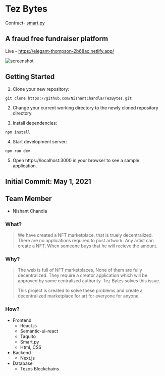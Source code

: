 # Tez Bytes



Contract- [smart.py](https://smartpy.io/ide?code=eJzVWVtv3LgVfp9fwSoILKGKPPba2dbYWTRpG3QXjYvGLvbBMASOhmML1g0kFXs2m_3tPbyK5Egzk8QvK8DjGfHwXD4engtZ1l1LOWI1przbIMwQ62azF@gn9f7dm1PESd1VmJOZ@LGA8ayUgzkraNnxfE3bOu9pFUf3nHfs4vhYc8vK9nhFPh4bBuwYOGTdJkpms6LCjKF_k9UdoflHXPXkYobgWZE1uiM855uOxIl6Jx5KeE8bIfz6AylauoqXuMJNQZRG15eYJ5ZBjR@IGR_lQUMWhtgodk1@zd9uQOVYqAx_DhtPTF4TjleY43wpyRmp1ilim3rZVilqcE1SoC3KGlcsRfDvTr5Q0JVtkyLePpAmL1eOhOhfpOoIReu@KQQR0KBlX1YrZKShn6_@c4mkSCTRY1kU2hmDoTXu4grs@2QHxfMCfSA1qZcggt9jjuqyuCcVA0GPuOEMDOsQrijBqw0qGwRQEUpWHovIGBWhC4Foz8uKZVKhvF3njNOyuYujl6sIvbQAJKnPQ8Aj5kuY_CGFoGSusPSHJZBiVCEaqmbhjS48sH06gzwQma@W4HOi3El@_A0MJA2nm7xry4YPDgA_9Ip3mOKaOWsIUz4SWq43kiArWY5XQF8CMpi3VCwOIw0Am6SwqoyBGcKVBS2htKW5fpk1LVdTY62SWsFfCFq1zRFHsHTFA1q3FHTogSVMQ0tSiO_okRxRAmtMkOSQ2fnlWokq2mZd3mUMFqsiOXg@4RceSIMZysLMIIUWCzR3VY8Uk1eKiUL0FdD98COaR8mU5KZtcnDzu3JZkYvASbdk47rtGy4kn3iSL99dG7GaBISeOEJ9S7zX4vldqWRMy4GT0I_jslE7OhN7LsNVlUsaZtbbTgk8Wzzj@hW4gQWVnoP4YwnBh4HzK7Qij8egPawkNb5RqYj5QDaZjHIGmdWKgrxtvQZ_3LIQ5hxonOvUZv3kJKXNgJXQNAkcKCC@ETS3mQm9f4a1dNlDGCKHMAA83OShwDiZ1lTZYsLnoHFoqi@7g1U7VDtfwk3A@FblKZ14tpzF7ip4FiH@276lR5p1i4xjjCUjzcdkI_1TJaUT@1snJf3Ly02uIsmEd4YocFzlrO@6ajOGwclsf1iFCNmwtVja0_3RFf1u4qsMf6t4Xzw1ZMiNpjIa66pDCUvV3CXmxX1uNMqG0iSYLeKvoRI5UzEZFC56SsFWWSwNKyxLp28JyvzpqwOyExlEGsoVR5gX781YCfptyyXDJ_YtXiBnup28N_G1jw2h8WT2EH4mKtEWqiWhow_Tfu56Whx6swvIb4CInG@oZfAEdFQF5YRQQ8C2N@yXPy58z8HPwv8czMKoOblAkFXax1y8sXsojJ9bWBtFrdPAZJ3fkpEA4HFw_V9_G5_zpXlhHLWdHqbm9qDdumxExNlisf0GGq@1qWFKhuZQwUGZh8BZ72Ezw_9HLwYC2kFtBHs7yGGqPdtRQnieNp37fQTjrbRs5QzJ_Ucb6JR2O6ukEQRhIfr1uixKoZ5m6kZe8fB2p3HWnHyfaQfYI_0Rs7zBPP7iya8CLEJgdxZW2spgaUdFa1KvxPIkh4K3i5qdfEcrrwnTRrnLosrvpmci7aueUXSPAl@b8iVBgZBCXzS0n55EW8hp_JTIvudJJFyILnckhgR4Mk8@6@z2ZGZVbYGr@OjpyJYSigBiikcAv4Hk5lYPq1V5yqShMr9eDIoDrRrIup7dx0fzo2HW431ZEdi9P5jJ0_OKG8P_Jah@6@Rl8_74GMqmuVHYHGGAaxQAk@Wm29XZC3R9hStzLKLPSuCteNrGGXrbiq5aD4g0q9@_0a2EHjI9lxx733PyqxgBNfVJyXuo3IgsDv4OzkpxwZPhJCeHGrXkea7LOBPFnRgmKw2giYNNbWoaKGm8kUILMRkBKEzv49HBm77iP4nSdgG6qXo4mj@dn52dn393fna@lp@nZ389I2ffR8nY7H8MpTD6aiaXor2T6H3V9CtZu38Dg2sB5VfNZ@Ar73E37LuwA9h7NgIxQg4dcEbS2QSmkn5Xgd@ofjS2x0sQF@BdXgsvDEJOejpPT@ZzJzksleIdLh5it9MJWmIZ4hxvUbNYBa15vEzR69SJ@SJQkCZeJhDMXyeJKPianLU1iXeKdVqqaeGesz27CqLnm5Y9@OizClV957RY17efR7CfQsIqzytUQ2WcffL1utgvsgkXjaIfh4eg5UZaJ9rpo2x9Umwitdi33qmxP6BwXjhvGrug5o2UMZCMqFyoCSbAxtaE1MEqDL9pJPZ5dBAabb4k0AqYZEJHINEdigvI1hqmFpqx7bsF0_Q2M8CNUF055_cjw5fyBIUbjxnzpBEUwD7TA8UBItLPVFibJykqxtxUh@ObbUT8syWmUvw17UFHJ7FrbL2EvjesjiliV8ee3e1MBMv@kPi_ZWZ4diQHFgth1mhH5yWQ_dxGKtWBk@4__3QQJwnxyHIfHBRkr3BASIAl8on0Ui68@6_n2NPOAdy3bG1p2OJQCAcDtzz1JHUrwsk27rl32qgLggLvMPQ0rjCh8CEurO3cqm8OddcU_UU2OPMEhfcfiLXVyj_VO0wdNzjoybryF8@m7alSc0DUGb5xvgfkwcFpyUltPb3G9MFeWQQs@JPIBSFjB2ztXLCkQEeqtpniNP1Yxzo_fI7bkiTBrFvx4jbJaN_E5uxKGinapJkIjKBiDmmXxzqjRJeQnd7pey8kMwYsnjz8FlQ6RrKCNJiWrVojMZKbV7FzPSmPaR0aXBTCvjiSA_oaTKgzRiN6enNVJtCcojmNHInyA_aQumcQ2Sa8L8_VAWDs3u_prJSkVmN1K2kvr@zttmpXyrtctvtRdGHbF_dyGRRo2SvGWwr74EKEMSJqkTQyX8enRdEne_McgeJIKh59hoHEu_a18EOis8YOw6rDAV11CzxUMpY4884tp5nKywf_tF1xtwx835KkE0zVxF1jmd@b2S3l1Jwaq6MrCPv_@1AdJSPlp6F5g5aYlYXaIYJyqD4NyVufgLmFvyb57y__FEN2a57N5ZMElgsX3Wn4H9k4FTIm7JJ1lBP@nHA0wsav81TC01Jtl_xHRvD19693YPh_0b8iFA--)

## A fraud free fundraiser platform
Live - https://elegant-thompson-2b68ac.netlify.app/

![screenshot](https://imgur.com/60cById.png)


## Getting Started
1. Clone your new repository:

```git clone https://github.com/NishantChandla/TezBytes.git```

2. Change your current working directory to the newly cloned repository directory.

3. Install dependencies:

```npm install```

4. Start development server:

```npm run dev```

5. Open https://localhost:3000 in your browser to see a sample application.


## Initial Commit: May 1, 2021

<!-- ## Final Commit: May 3, 2021 -->


## Team Member
  - Nishant Chandla

### What?
> We have created a NFT marketplace, that is truely decentralized. There are no applications required to post artwork. Any artist can create a NFT, When someone buys that he will recieve the amount.

### Why?
> The web is full of NFT marketplaces, None of them are fully decentralized. They require a creator application which will be approved by some centralized authority. Tez Bytes solves this issue.
> 
> This project is created to solve these problems and create a decentralized marketplace for art for everyone for anyone.

### How?
- Frontend
  - React.js
  - Semantic-ui-react
  - Taquito
  - Smart.py
  - Html, CSS
- Backend
  - Next.js
- Database
  - Tezos Blockchains
